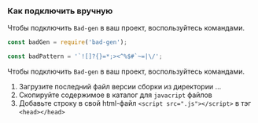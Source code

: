 <a name="вручную_комманды"></a>

### Как подключить вручную

Чтобы подключить `Bad-gen` в ваш проект, воспользуйтесь командами.

```javascript
const badGen = require('bad-gen');
```

```javascript
const badPattern = '`![]?{}=*;><^%$#`~=|\/';
```

Чтобы подключить `Bad-gen` в ваш проект, воспользуйтесь командами.

1. Загрузите последний файл версии сборки из директории ...
2. Скопируйте содержимое в каталог для `javacript` файлов
3. Добавьте строку в свой html-файл `<script src=".js"></script>`
  в тэг `<head></head>`


